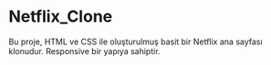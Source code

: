 # Netflix_Clone

Bu proje, HTML ve CSS ile oluşturulmuş basit bir Netflix ana sayfası klonudur. Responsive bir yapıya sahiptir.


